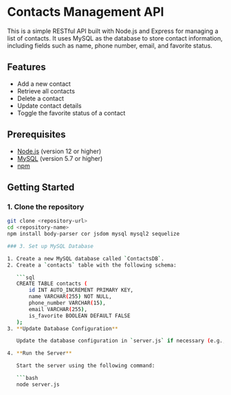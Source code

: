 # Contacts Management API

This is a simple RESTful API built with Node.js and Express for managing a list of contacts. It uses MySQL as the database to store contact information, including fields such as name, phone number, email, and favorite status.

## Features

- Add a new contact
- Retrieve all contacts
- Delete a contact
- Update contact details
- Toggle the favorite status of a contact

## Prerequisites

- [Node.js](https://nodejs.org/) (version 12 or higher)
- [MySQL](https://www.mysql.com/) (version 5.7 or higher)
- [npm](https://www.npmjs.com/)

## Getting Started

### 1. Clone the repository

```bash
git clone <repository-url>
cd <repository-name>
npm install body-parser cor jsdom mysql mysql2 sequelize

### 3. Set up MySQL Database

1. Create a new MySQL database called `ContactsDB`.
2. Create a `contacts` table with the following schema:

   ```sql
   CREATE TABLE contacts (
       id INT AUTO_INCREMENT PRIMARY KEY,
       name VARCHAR(255) NOT NULL,
       phone_number VARCHAR(15),
       email VARCHAR(255),
       is_favorite BOOLEAN DEFAULT FALSE
   );
3. **Update Database Configuration**

   Update the database configuration in `server.js` if necessary (e.g., MySQL user, password).

4. **Run the Server**

   Start the server using the following command:

   ```bash
   node server.js

